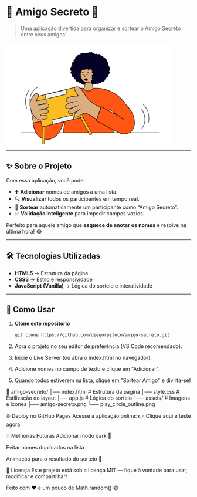 # 🎉 Amigo Secreto 🎁  

> Uma aplicação divertida para organizar e sortear o Amigo Secreto entre seus amigos!  

![Preview](assets/amigo-secreto.png)  

---

## ✨ Sobre o Projeto
Com essa aplicação, você pode:
- ➕ **Adicionar** nomes de amigos a uma lista.
- 🔍 **Visualizar** todos os participantes em tempo real.
- 🎲 **Sortear** automaticamente um participante como “Amigo Secreto”.
- ✅ **Validação inteligente** para impedir campos vazios.

Perfeito para aquele amigo que **esquece de anotar os nomes** e resolve na última hora! 😂  

---

## 🛠 Tecnologias Utilizadas
- **HTML5** → Estrutura da página  
- **CSS3** → Estilo e responsividade  
- **JavaScript (Vanilla)** → Lógica do sorteio e interatividade  

---

## 🚀 Como Usar

1. **Clone este repositório**  
   ```bash
   git clone https://github.com/diegorpitoco/amigo-secreto.git

2. Abra o projeto no seu editor de preferência (VS Code recomendado).

3. Inicie o Live Server (ou abra o index.html no navegador).

4. Adicione nomes no campo de texto e clique em "Adicionar".

5. Quando todos estiverem na lista, clique em "Sortear Amigo" e divirta-se!

📁 amigo-secreto/
│── index.html       # Estrutura da página
│── style.css        # Estilização do layout
│── app.js           # Lógica do sorteio
└── assets/          # Imagens e ícones
    ├── amigo-secreto.png
    └── play_circle_outline.png


🌐 Deploy no GitHub Pages
Acesse a aplicação online:
👉 Clique aqui e teste agora

💡 Melhorias Futuras
 Adicionar modo dark 🌙

 Evitar nomes duplicados na lista

 Animação para o resultado do sorteio 🎰

📜 Licença
Este projeto está sob a licença MIT — fique à vontade para usar, modificar e compartilhar!

Feito com ❤️ e um pouco de Math.random() 😄

